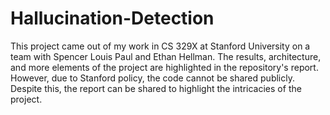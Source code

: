 # Hallucination-Detection

This project came out of my work in CS 329X at Stanford University on a team with Spencer Louis Paul and Ethan Hellman. The results, architecture, and more elements of the project are highlighted in the repository's report. However, due to Stanford policy, the code cannot be shared publicly. Despite this, the report can be shared to highlight the intricacies of the project.
